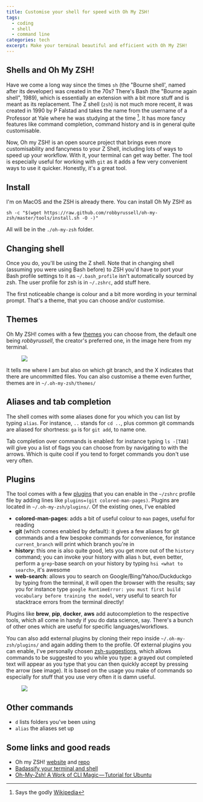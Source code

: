 ```yaml
---
title: Customise your shell for speed with Oh My ZSH!
tags:
  - coding
  - shell
  - command line
categories: tech
excerpt: Make your terminal beautiful and efficient with Oh My ZSH!
---
```


## Shells and Oh My ZSH!

Have we come a long way since the times `sh` (the "Bourne shell', named after its developer) was created in the 70s? There's Bash (the "Bourne again shell", 1989), which is essentially an extension with a bit more stuff and is meant as its replacement. The Z shell (`zsh`) is not much more recent, it was created in 1990 by P Falstad and takes the name from the username of a Professor at Yale where he was studying at the time [^yale]. It has more fancy features like command completion, command history and is in general quite customisable.

Now, Oh my ZSH! is an open source project that brings even more customisability and fancyness to your Z Shell, including lots of ways to speed up your workflow. With it, your terminal can get way better. The tool is especially useful for working with `git` as it adds a few very convenient ways to use it quicker. Honestly, it's a great tool.

## Install

I'm on MacOS and the ZSH is already there. You can install Oh My ZSH! as

```
sh -c "$(wget https://raw.github.com/robbyrussell/oh-my-zsh/master/tools/install.sh -O -)"
```

All will be in the `./oh-my-zsh` folder.

## Changing shell

Once you do, you'll be using the Z shell. Note that in changing shell (assuming you were using Bash before) to ZSH you'd have to port your Bash profile settings to it as `~/.bash_profile` isn't automatically sourced by zsh. The user profile for zsh is in `~/.zshrc`, add stuff here.

The first noticeable change is colour and a bit more wording in your terminal prompt. That's a theme, that you can choose and/or customise.

## Themes

Oh My ZSH! comes with a few [themes](https://github.com/robbyrussell/oh-my-zsh/wiki/themes) you can choose from, the default one being *robbyrussell*, the creator's preferred one, in the image here from my terminal.

<figure class="responsive">
  <img src="{{ site.url }}{{site.posts_images_path}}oh-my-zsh1.png">
</figure>

It tells me where I am but also on which git branch, and the X indicates that there are uncommitted files. You can also customise a theme even further, themes are in `~/.oh-my-zsh/themes/`

## Aliases and tab completion

The shell comes with some aliases done for you which you can list by typing `alias`. For instance, `..` stands for `cd ..`, plus common git commands are aliased for shortness: `ga` is for `git add`, to name one.

Tab completion over commands is enabled: for instance typing `ls -[TAB]` will give you a list of flags you can choose from by navigating to with the arrows. Which is quite cool if you tend to forget commands you don't use very often.

## Plugins

The tool comes with a few [plugins](https://github.com/robbyrussell/oh-my-zsh/wiki/Plugins) that you can enable in the `~/zshrc` profile file by adding lines like `plugins=(git colored-man-pages)`. Plugins are located in `~/.oh-my-zsh/plugins/`. Of the existing ones, I've enabled

* **colored-man-pages**: adds a bit of useful colour to `man` pages, useful for reading
* **git** (which comes enabled by default): it gives a few aliases for git commands and a few bespoke commands for convenience, for instance `current_branch` will print which branch you're in
* **history**: this one is also quite good, lets you get more out of the `history` command; you can invoke your history with alias `h` but, even better, perform a `grep`-base search on your history by typing `hsi <what to search>`, it's awesome
* **web-search**: allows you to search on Google/Bing/Yahoo/Duckduckgo by typing from the terminal, it will open the browser with the results; say you for instance type `google RuntimeError: you must first build vocabulary before training the model`, very useful to search for stacktrace errors from the terminal directly!

 Plugins like **brew**, **pip**, **docker**, **aws** add autocompletion to the respective tools, which all come in handy if you do data science, say. There's a bunch of other ones which are useful for specific languages/workflows.

You can also add external plugins by cloning their repo inside `~/.oh-my-zsh/plugins/` and again adding them to the profile. Of external plugins you can enable, I've personally chosen [zsh-suggestions](https://github.com/zsh-users/zsh-autosuggestions), which allows commands to be suggested to you while you type: a grayed out completed text will appear as you type that you can then quickly accept by pressing the arrow (see image). It is based on the usage you make of commands so especially for stuff that you use very often it is damn useful.

<figure class="responsive">
  <img src="{{ site.url }}{{site.posts_images_path}}oh-my-zsh2.png">
</figure>

## Other commands

* `d` lists folders you've been using
* `alias` the aliases set up

[^yale]: Says the godly [Wikipedia](https://en.wikipedia.org/wiki/Z_shell#Origin)

## Some links and good reads

* Oh my ZSH! [website](https://ohmyz.sh/) and [repo](https://github.com/robbyrussell/oh-my-zsh/)
* [Badassify your terminal and shell](https://jilles.me/badassify-your-terminal-and-shell/)
* [Oh-My-Zsh! A Work of CLI Magic — Tutorial for Ubuntu](https://medium.com/wearetheledger/oh-my-zsh-made-for-cli-lovers-installation-guide-3131ca5491fb)

